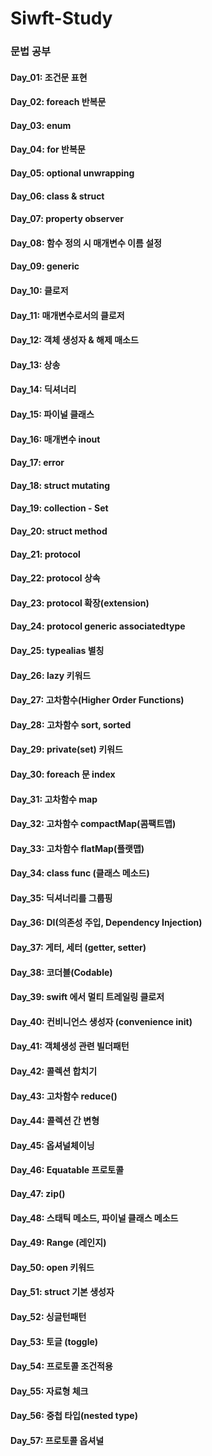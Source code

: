 # Siwft-Study

### 문법 공부


#### Day_01: 조건문 표현
#### Day_02: foreach 반복문
#### Day_03: enum
#### Day_04: for 반복문
#### Day_05: optional unwrapping
#### Day_06: class & struct
#### Day_07: property observer
#### Day_08: 함수 정의 시 매개변수 이름 설정
#### Day_09: generic
#### Day_10: 클로저
#### Day_11: 매개변수로서의 클로저
#### Day_12: 객체 생성자 & 해제 매소드
#### Day_13: 상송
#### Day_14: 딕셔너리
#### Day_15: 파이널 클래스
#### Day_16: 매개변수 inout
#### Day_17: error
#### Day_18: struct mutating
#### Day_19: collection - Set
#### Day_20: struct method
#### Day_21: protocol
#### Day_22: protocol 상속
#### Day_23: protocol 확장(extension)
#### Day_24: protocol generic associatedtype
#### Day_25: typealias 별칭
#### Day_26: lazy 키워드
#### Day_27: 고차함수(Higher Order Functions)
#### Day_28: 고차함수 sort, sorted
#### Day_29: private(set) 키워드
#### Day_30: foreach 문 index
#### Day_31: 고차함수 map
#### Day_32: 고차함수 compactMap(콤팩트맵)
#### Day_33: 고차함수 flatMap(플랫맵)
#### Day_34: class func (클래스 메소드)
#### Day_35: 딕셔너리를 그룹핑
#### Day_36: DI(의존성 주입, Dependency Injection)
#### Day_37: 게터, 세터 (getter, setter)
#### Day_38: 코더블(Codable)
#### Day_39: swift 에서 멀티 트레일링 클로저
#### Day_40: 컨비니언스 생성자 (convenience init)
#### Day_41: 객체생성 관련 빌더패턴
#### Day_42: 콜렉션 합치기
#### Day_43: 고차함수 reduce()
#### Day_44: 콜렉션 간 변형
#### Day_45: 옵셔널체이닝
#### Day_46: Equatable 프로토콜
#### Day_47: zip()
#### Day_48: 스태틱 메소드, 파이널 클래스 메소드
#### Day_49: Range (레인지)
#### Day_50: open 키워드
#### Day_51: struct 기본 생성자
#### Day_52: 싱글턴패턴
#### Day_53: 토글 (toggle)
#### Day_54: 프로토콜 조건적용
#### Day_55: 자료형 체크
#### Day_56: 중첩 타입(nested type)
#### Day_57: 프로토콜 옵셔널


